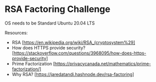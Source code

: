 # RSA Factoring Challenge

OS needs to be Standard Ubuntu 20.04 LTS

Resources:
* RSA [https://en.wikipedia.org/wiki/RSA_(cryptosystem%29]
* How does HTTPS provide security? [https://stackoverflow.com/questions/3968095/how-does-https-provide-security]
* Prime Factorization [https://privacycanada.net/mathematics/prime-factorization/]
* Why RSA? [https://jaredatandi.hashnode.dev/rsa-factoring]